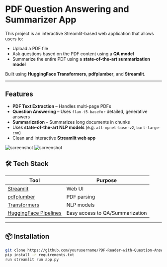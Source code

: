 # PDF Question Answering and Summarizer App

This project is an interactive Streamlit-based web application that allows users to:

- Upload a PDF file
- Ask questions based on the PDF content using a **QA model**
- Summarize the entire PDF using a **state-of-the-art summarization model**

Built using **HuggingFace Transformers**, **pdfplumber**, and **Streamlit**.

---

## Features

- **PDF Text Extraction** – Handles multi-page PDFs
- **Question Answering** – Uses `flan-t5-basefor` detailed, generative answers
- **Summarization** – Summarizes long documents in chunks
- Uses **state-of-the-art NLP models** (e.g. `all-mpnet-base-v2`, `bart-large-cnn`)
- Clean and interactive **Streamlit web app**



![screenshot](screenshots/Summarizer.png)
![screenshot](screenshots/QA.png)


## 🛠️ Tech Stack

| Tool | Purpose |
|------|---------|
| [Streamlit](https://streamlit.io) | Web UI |
| [pdfplumber](https://pypi.org/project/pdfplumber/) | PDF parsing |
| [Transformers](https://huggingface.co/transformers/) | NLP models |
| [HuggingFace Pipelines](https://huggingface.co/docs/transformers/main_classes/pipelines) | Easy access to QA/Summarization |

---

## 📦 Installation

```bash
git clone https://github.com/yourusername/PDF-Reader-with-Question-Answering-and-Summarizer.git
pip install -r requirements.txt
run streamlit run app.py 
